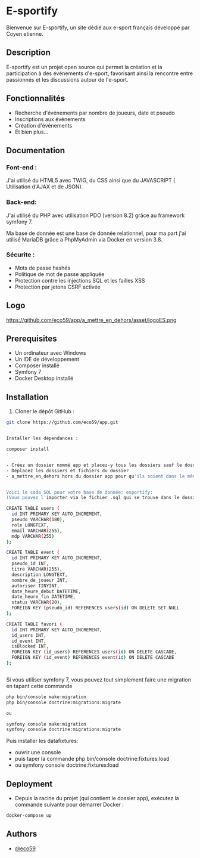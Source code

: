 
# E-sportify

Bienvenue sur E-sportify, un site dédié aux e-sport français développé par Coyen etienne.

## Description

E-sportify est un projet open source qui permet la création et la participation à des événements d'e-sport, favorisant ainsi la rencontre entre passionnés et les discussions autour de l'e-sport.

## Fonctionnalités

- Recherche d'événements par nombre de joueurs, date et pseudo
- Inscriptions aux événements
- Création d'événements
- Et bien plus...


## Documentation

### Font-end :

J'ai utilisé du HTML5 avec TWIG, du CSS ainsi que du JAVASCRIPT ( Utilisation d'AJAX et de JSON).

### Back-end:

J'ai utilisé du PHP avec utilisation PDO (version 8.2) grâce au framework symfony 7. 

Ma base de donnée est une base de donnée relationnel, pour ma part j'ai utilisé MariaDB grâce a PhpMyAdmin via Docker en version 3.8.

### Sécurite :

- Mots de passe hashés
- Politique de mot de passe appliquée
- Protection contre les injections SQL et les failles XSS
- Protection par jetons CSRF activée


## Logo

https://github.com/eco59/app/a_mettre_en_dehors/asset/logoES.png

## Prerequisites

- Un ordinateur avec Windows
- Un IDE de développement
- Composer installé
- Symfony 7
- Docker Desktop installé

## Installation

1. Cloner le dépôt GitHub :

```bash
git clone https://github.com/eco59/app.git


Installer les dépendances :

composer install


- Créez un dossier nommé app et placez-y tous les dossiers sauf le dossier a_mettre_en_dehors.
- Déplacez les dossiers et fichiers du dossier
- a_mettre_en_dehors hors du dossier app pour qu'ils soient dans le même répertoire racine.


Voici le code SQL pour votre base de donnée: esportify:
(Vous pouvez l'importer via le fichier .sql qui se trouve dans le dossier base de donnée)

CREATE TABLE users (
  id INT PRIMARY KEY AUTO_INCREMENT,
  pseudo VARCHAR(180),
  role LONGTEXT,
  email VARCHAR(255),
  mdp VARCHAR(255)
);

CREATE TABLE event (
  id INT PRIMARY KEY AUTO_INCREMENT,
  pseudo_id INT,
  titre VARCHAR(255),
  description LONGTEXT,
  nombre_de_joueur INT,
  autoriser TINYINT,
  date_heure_debut DATETIME,
  date_heure_fin DATETIME,
  status VARCHAR(20),
  FOREIGN KEY (pseudo_id) REFERENCES users(id) ON DELETE SET NULL
);

CREATE TABLE favori (
  id INT PRIMARY KEY AUTO_INCREMENT,
  id_users INT,
  id_event INT,
  isBlocked INT,
  FOREIGN KEY (id_users) REFERENCES users(id) ON DELETE CASCADE,
  FOREIGN KEY (id_event) REFERENCES event(id) ON DELETE CASCADE
);



```
Si vous utiliser symfony 7, vous pouvez tout simplement faire une migration en tapant cette commande

```bash
php bin/console make:migration
php bin/console doctrine:migrations:migrate

ou

symfony console make:migration
symfony console doctrine:migrations:migrate
```

Puis installer les datafixtures:
- ouvrir une console
- puis taper la commande php bin/console doctrine:fixtures:load
- ou symfony console doctrine:fixtures:load

## Deployment

- Depuis la racine du projet (qui contient le dossier app), exécutez la commande suivante pour démarrer Docker :

```bash
docker-compose up
```


## Authors

- [@eco59](https://www.github.com/eco59)
